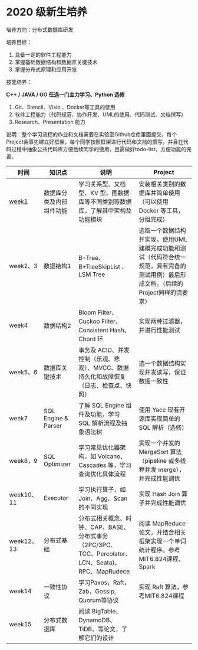 # 2020 级新生培养

培养方向：分布式数据库研发

培养目标：

1. 具备一定的软件工程能力
2. 掌握基础数据结构和数据库关键技术
3. 掌握分布式原理和应用开发

技能培养：

 **C++ / JAVA / GO 任选一门主力学习、Python 选修**

1. Git、Stencil、Visio 、Docker等工具的使用
2. 软件工程能力（代码规范、协作开发、UML的使用、代码测试、文档撰写）
3. Research、Presentation 能力

说明：整个学习流程的作业和文档需要在实验室Github仓库里面提交，每个Project会事先建立好框架，每个同学按照框架进行代码和文档的撰写。并且在代码过程中抽象公共代码库方便后续同学的使用，且需做好todo-list，方便功能的完善。

| 时间                                      | 知识点                   | 说明                                                         | Project                                                      |
| ----------------------------------------- | ------------------------ | ------------------------------------------------------------ | ------------------------------------------------------------ |
| [week1](./Week1-Database-Introduction) | 数据库分类及内部组件功能 | 学习关系型、文档型、KV 型、图数据库等不同类别等数据库，了解其中架构及功能模块 | 安装相关类别的数据库并简单使用（可以使用 Docker 等工具，分组完成） |
| week2、3                                  | 数据结构1                | B-Tree、B+TreeSkipList 、LSM Tree                            | 选取一个数据结构并实现。使用UML建模完成功能和测试（代码符合统一规范，具有完备的测试用例）最后形成文档。（后续的Project同样的流要求） |
| week4                                     | 数据结构2                | Bloom Filter、Cuckoo Filter、Consistent Hash、Chord 环       | 实现两种过滤器，并进行性能测试                               |
| week5、6                                  | 数据库关键技术           | 事务及 ACID、并发控制（乐观、悲观）、MVCC、数据持久化和故障恢复（日志、检查点、快照） | 选一个数据结构实现并发读写，保证数据一致性                   |
| week7                                     | SQL Engine & Parser      | 了解 SQL Engine 组件及功能，学习 SQL 解析流程及抽象语法树    | 使用 Yacc 现有开源库实现简单的 SQL 解析（选修）              |
| week8，9                                  | SQL Optimizer            | 学习常见优化器架构，如 Volcano、Cascades 等，学习查询优化具体流程 | 实现一个并发的 MergeSort 算法（pipeline 或多线程并发 merge），并完成性能调优 |
| week10、11                                | Executor                 | 学习执行算子，如 Join、Agg、Scan 的不同实现                  | 实现 Hash Join 算子并完成性能调优                            |
| week12、13                                | 分布式基础               | 分布式相关概念、时钟、CAP、BASE、分布式事务（2PC/3PC、TCC、Percolator、LCN、Seata)、RPC、MapRudece | 阅读 MapReduce 论文，并结合相关框架实现一个单词统计程序。参考MIT6.824课程、Spark |
| week14                                    | 一致性协议               | 学习Paxos，Raft，Zab，Gossip, Quorum等协议                   | 实现 Raft 算法，参考MIT6.824课程                             |
| week15                                    | 分布式数据库             | 阅读 BigTable、DynamoDB、TiDB、等论文，了解它们的设计        |                                                              |
